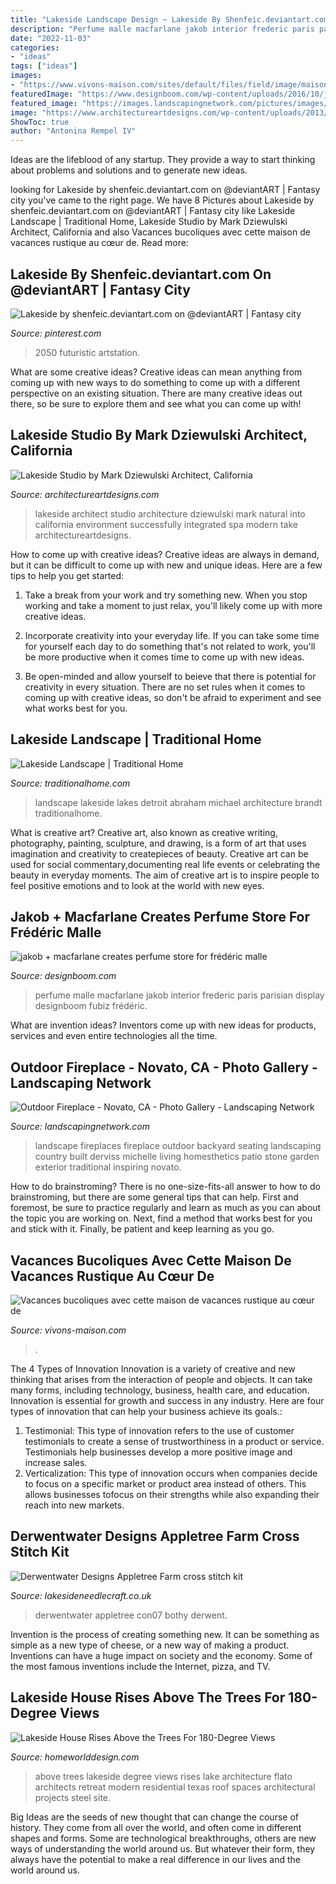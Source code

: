 ```yaml
---
title: "Lakeside Landscape Design ~ Lakeside By Shenfeic.deviantart.com On @deviantart"
description: "Perfume malle macfarlane jakob interior frederic paris parisian display designboom fubiz frédéric"
date: "2022-11-03"
categories:
- "ideas"
tags: ["ideas"]
images:
- "https://www.vivons-maison.com/sites/default/files/field/image/maison-de-vacances-rustique-chic.jpg"
featuredImage: "https://www.designboom.com/wp-content/uploads/2016/10/jakob-macfarlane-frederic-malle-perfume-shop-interiors-paris-designboom-06.jpg"
featured_image: "https://images.landscapingnetwork.com/pictures/images/800x642Max/outdoor-fireplace_13/outdoor-fireplace-seating-michelle-derviss-landscape-design_2112.jpg"
image: "https://www.architectureartdesigns.com/wp-content/uploads/2013/03/Lakeside-Studio-ArchitectureArtDesigns-6.jpg"
ShowToc: true
author: "Antonina Rempel IV"
---
```



Ideas are the lifeblood of any startup. They provide a way to start thinking about problems and solutions and to generate new ideas.

	

		
looking for Lakeside by shenfeic.deviantart.com on @deviantART | Fantasy city you've came to the right page. We have 8 Pictures about Lakeside by shenfeic.deviantart.com on @deviantART | Fantasy city like Lakeside Landscape | Traditional Home, Lakeside Studio by Mark Dziewulski Architect, California and also Vacances bucoliques avec cette maison de vacances rustique au cœur de. Read more:
		
    
## Lakeside By Shenfeic.deviantart.com On @deviantART | Fantasy City

<img loading=lazy src="https://i.pinimg.com/736x/1b/e0/1e/1be01ed2969f043e1222016110cda77e--fantasy-landscape-landscape-art.jpg" onerror="this.onerror=null;this.src='https://tse2.mm.bing.net/th?id=OIP.mjce0S9eKvfbTVOMuj8BywEsCW&amp;pid=15.1';" alt="Lakeside by shenfeic.deviantart.com on @deviantART | Fantasy city">

_Source: pinterest.com_

>2050 futuristic artstation. 

	

What are some creative ideas?
Creative ideas can mean anything from coming up with new ways to do something to come up with a different perspective on an existing situation. There are many creative ideas out there, so be sure to explore them and see what you can come up with!

    
## Lakeside Studio By Mark Dziewulski Architect, California

<img loading=lazy src="https://www.architectureartdesigns.com/wp-content/uploads/2013/03/Lakeside-Studio-ArchitectureArtDesigns-6.jpg" onerror="this.onerror=null;this.src='https://tse4.mm.bing.net/th?id=OIP.M7OWJore-q6gxSqEh965tAHaJQ&amp;pid=15.1';" alt="Lakeside Studio by Mark Dziewulski Architect, California">

_Source: architectureartdesigns.com_

>lakeside architect studio architecture dziewulski mark natural into california environment successfully integrated spa modern take architectureartdesigns. 

	

How to come up with creative ideas?
Creative ideas are always in demand, but it can be difficult to come up with new and unique ideas. Here are a few tips to help you get started:
1. Take a break from your work and try something new. When you stop working and take a moment to just relax, you'll likely come up with more creative ideas.

2. Incorporate creativity into your everyday life. If you can take some time for yourself each day to do something that's not related to work, you'll be more productive when it comes time to come up with new ideas.

3. Be open-minded and allow yourself to beieve that there is potential for creativity in every situation. There are no set rules when it comes to coming up with creative ideas, so don't be afraid to experiment and see what works best for you.

    
## Lakeside Landscape | Traditional Home

<img loading=lazy src="http://images.traditionalhome.mdpcdn.com/sites/traditionalhome.com/files/styles/facebook_og_image/public/article/10_brandt_032653.jpg?itok=y_7-HjnW" onerror="this.onerror=null;this.src='https://tse2.mm.bing.net/th?id=OIP.ivGxMCKmFVoEEHrSlnlxGgHaEw&amp;pid=15.1';" alt="Lakeside Landscape | Traditional Home">

_Source: traditionalhome.com_

>landscape lakeside lakes detroit abraham michael architecture brandt traditionalhome. 

	

What is creative art?
Creative art, also known as creative writing, photography, painting, sculpture, and drawing, is a form of art that uses imagination and creativity to createpieces of beauty. Creative art can be used for social commentary,documenting real life events or celebrating the beauty in everyday moments. The aim of creative art is to inspire people to feel positive emotions and to look at the world with new eyes.

    
## Jakob + Macfarlane Creates Perfume Store For Frédéric Malle

<img loading=lazy src="https://www.designboom.com/wp-content/uploads/2016/10/jakob-macfarlane-frederic-malle-perfume-shop-interiors-paris-designboom-06.jpg" onerror="this.onerror=null;this.src='https://tse2.mm.bing.net/th?id=OIP.QU9J0uEXuNbHHKy-Yn-TlQHaJ4&amp;pid=15.1';" alt="jakob + macfarlane creates perfume store for frédéric malle">

_Source: designboom.com_

>perfume malle macfarlane jakob interior frederic paris parisian display designboom fubiz frédéric. 

	

What are invention ideas?
Inventors come up with new ideas for products, services and even entire technologies all the time.

    
## Outdoor Fireplace - Novato, CA - Photo Gallery - Landscaping Network

<img loading=lazy src="https://images.landscapingnetwork.com/pictures/images/800x642Max/outdoor-fireplace_13/outdoor-fireplace-seating-michelle-derviss-landscape-design_2112.jpg" onerror="this.onerror=null;this.src='https://tse4.mm.bing.net/th?id=OIP.JINlSlgtlvqERB0TyOzAdgHaFj&amp;pid=15.1';" alt="Outdoor Fireplace - Novato, CA - Photo Gallery - Landscaping Network">

_Source: landscapingnetwork.com_

>landscape fireplaces fireplace outdoor backyard seating landscaping country built derviss michelle living homesthetics patio stone garden exterior traditional inspiring novato. 

	

How to do brainstroming?
There is no one-size-fits-all answer to how to do brainstroming, but there are some general tips that can help. First and foremost, be sure to practice regularly and learn as much as you can about the topic you are working on. Next, find a method that works best for you and stick with it. Finally, be patient and keep learning as you go.

    
## Vacances Bucoliques Avec Cette Maison De Vacances Rustique Au Cœur De

<img loading=lazy src="https://www.vivons-maison.com/sites/default/files/field/image/maison-de-vacances-rustique-chic.jpg" onerror="this.onerror=null;this.src='https://tse2.mm.bing.net/th?id=OIP.bk_5DFWyyHU9CpA8-YHRrgHaFn&amp;pid=15.1';" alt="Vacances bucoliques avec cette maison de vacances rustique au cœur de">

_Source: vivons-maison.com_

>. 

	

The 4 Types of Innovation
Innovation is a variety of creative and new thinking that arises from the interaction of people and objects. It can take many forms, including technology, business, health care, and education. Innovation is essential for growth and success in any industry. Here are four types of innovation that can help your business achieve its goals.: 
1. Testimonial: This type of innovation refers to the use of customer testimonials to create a sense of trustworthiness in a product or service. Testimonials help businesses develop a more positive image and increase sales. 
2. Verticalization: This type of innovation occurs when companies decide to focus on a specific market or product area instead of others. This allows businesses tofocus on their strengths while also expanding their reach into new markets. 

    
## Derwentwater Designs Appletree Farm Cross Stitch Kit

<img loading=lazy src="https://39.cdn.ekm.net/ekmps/shops/d43ebb/images/Derwentwater-Designs-Appletree-Farm-cross-stitch-kit-37761-p.jpg?v=1" onerror="this.onerror=null;this.src='https://tse2.mm.bing.net/th?id=OIP._0F3gUJKDGYSRh632gYMMgHaGT&amp;pid=15.1';" alt="Derwentwater Designs Appletree Farm cross stitch kit">

_Source: lakesideneedlecraft.co.uk_

>derwentwater appletree con07 bothy derwent. 

	

Invention is the process of creating something new. It can be something as simple as a new type of cheese, or a new way of making a product. Inventions can have a huge impact on society and the economy. Some of the most famous inventions include the Internet, pizza, and TV.

    
## Lakeside House Rises Above The Trees For 180-Degree Views

<img loading=lazy src="http://homeworlddesign.com/wp-content/uploads/2016/05/Lakeside-House-rises-above-the-trees-for-180-degree-views-21.jpg" onerror="this.onerror=null;this.src='https://tse4.mm.bing.net/th?id=OIP.0pfL03vxSzX5wmQEr-ndRQHaE7&amp;pid=15.1';" alt="Lakeside House Rises Above the Trees For 180-Degree Views">

_Source: homeworlddesign.com_

>above trees lakeside degree views rises lake architecture flato architects retreat modern residential texas roof spaces architectural projects steel site. 

	

Big Ideas are the seeds of new thought that can change the course of history. They come from all over the world, and often come in different shapes and forms. Some are technological breakthroughs, others are new ways of understanding the world around us. But whatever their form, they always have the potential to make a real difference in our lives and the world around us.

